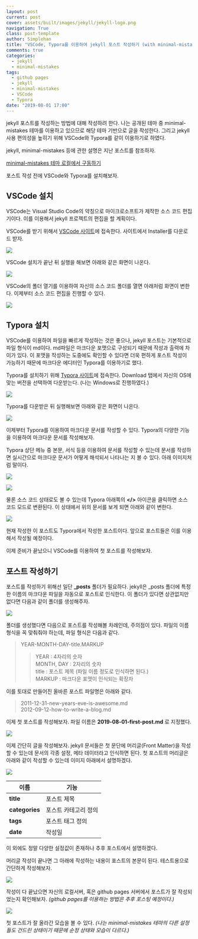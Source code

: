 ```yaml
---
layout: post
current: post
cover: assets/built/images/jekyll/jekyll-logo.png
navigation: True
class: post-template
author: Simplehan
title: "VSCode, Typora를 이용하여 jekyll 포스트 작성하기 (with minimal-mistakes)"
comments: true
categories:
  - jekyll
  - minimal-mistakes
tags:
  - github pages
  - jekyll
  - minimal-mistakes
  - VSCode
  - Typora
date: "2019-08-01 17:00"
---
```

jekyll 포스트를 작성하는 방법에 대해 작성하려 한다. 나는 공개된 테마 중 minimal-mistakes 테마를 이용하고 있으므로 해당 테마 기반으로 글을 작성한다. 그리고 jekyll 사용 편의성을 높히기 위해 VSCode와 Typora를 같이 이용하기로 하였다.

jekyll, minimal-mistakes 등에 관한 설명은 지난 포스트를 참조하자.

[minimal-mistakes 테마 로컬에서 구동하기]

[minimal-mistakes 테마 로컬에서 구동하기]: https://simplehanlab.github.io/jekyll/minimal-mistakes/run-on-local/

포스트 작성 전에 VSCode와 Typora를 설치해보자.



## VSCode 설치

VSCode는 Visual Studio Code의 약칭으로 마이크로소프트가 제작한 소스 코드 편집기이다. 이를 이용해서 jekyll 프로젝트의 편집을 할 계획이다.

VSCode를 받기 위해서 [VSCode 사이트]에 접속한다. 사이트에서 Installer를 다운로드 받자.

[VSCode 사이트]: https://code.visualstudio.com/

![](\assets\built\images\write-post\vscode-site.jpg)

VSCode 설치가 끝난 뒤 실행을 해보면 아래와 같은 화면이 나온다.

![](\assets\built\images\write-post\vscode-exec.jpg)

VSCode의 폴더 열기를 이용하여 자신의 소스 코드 폴더를 열면 아래처럼 화면이 변한다. 이제부터 소스 코드 편집을 진행할 수 있다.

![](\assets\built\images\write-post\vscode-load-folder.jpg)



## Typora 설치

VSCode를 이용하여 파일을 빠르게 작성하는 것은 좋으나, jekyll 포스트는 기본적으로 파일 형식이 md이다. md파일은 마크다운 포맷으로 구성되기 때문에 작성과 출력에 차이가 있다. 이 포맷을 작성하는 도중에도 확인할 수 있다면 더욱 편하게 포스트 작성이 가능하기 때문에 마크다운 에디터인 Typora를 이용하기로 했다.

Typora를 설치하기 위해 [Typora 사이트]에 접속한다. Download 탭에서 자신의 OS에 맞는 버전을 선택하여 다운받는다. (나는 Windows로 진행하였다.)

[Typora 사이트]: https://typora.io/

![](\assets\built\images\write-post\typora-site.jpg)

Typora를 다운받은 뒤 실행해보면 아래와 같은 화면이 나온다.

![](\assets\built\images\write-post\typora-exec.jpg)

이제부터 Typora를 이용하여 마크다운 문서를 작성할 수 있다. Typora의 다양한 기능을 이용하여 마크다운 문서를 작성해보자.

Typora 상단 메뉴 중 본문, 서식 등을 이용하여 문서를 작성할 수 있는데 문서를 작성하면 실시간으로 마크다운 문서가 어떻게 해석되서 나타나는 지 볼 수 있다. 아래 이미지처럼 말이다.

![](\assets\built\images\write-post\typora-p.jpg)

![](\assets\built\images\write-post\typora-basic.jpg)

물론 소스 코드 상태로도 볼 수 있는데 Typora 아래쪽의 **</>** 아이콘을 클릭하면 소스 코드 모드로 변환된다. 이 상태에서 위의 문서를 보게 되면 아래와 같이 변한다.

![](\assets\built\images\write-post\typora-source.jpg)

현재 작성한 이 포스트도 Typora에서 작성한 포스트이다. 앞으로 포스트들은 이를 이용해서 작성될 예정이다.

이제 준비가 끝났으니 VSCode를 이용하여 첫 포스트를 작성해보자.



## 포스트 작성하기

포스트를 작성하기 위해선 일단 **_posts** 폴더가 필요하다. jekyll은 _posts 폴더에 특정한 이름의 마크다운 파일을 자동으로 포스트로 인식한다. 이 폴더가 있다면 상관없지만 없다면 다음과 같이 폴더를 생성해주자.

![](\assets\built\images\write-post\mkdir-posts.jpg)

폴더를 생성했다면 다음으로 포스트를 작성해볼 차례인데, 주의점이 있다. 파일의 이름 형식을 꼭 맞춰줘야 하는데, 파일 형식은 다음과 같다.

> YEAR-MONTH-DAY-title.MARKUP
>> YEAR : 4자리의 숫자  
>> MONTH, DAY : 2자리의 숫자  
>> title : 포스트 제목 (파일 이름 정도로 인식하면 된다.)  
>> MARKUP : 마크다운 포맷이 인식되는 확장자

이를 토대로 만들어진 올바른 포스트 파일명은 아래와 같다.

> 2011-12-31-new-years-eve-is-awesome.md  
> 2012-09-12-how-to-write-a-blog.md

이제 첫 포스트를 작성해보자. 파일 이름은 **2019-08-01-first-post.md** 로 지정했다.

![](\assets\built\images\write-post\first-post.jpg)

이제 간단히 글을 작성해보자. jekyll 문서들은 첫 문단에 머리글(Front Matter)을 작성할 수 있는데 문서의 각종 설정, 메타 데이터라고 인식하면 된다. 첫 포스트의 머리글은 아래와 같이 작성할 수 있는데 이미지 아래에서 설명하겠다.

![](\assets\built\images\write-post\front-matter.jpg)

| 이름              | 기능                      |
| ---------------- | ------------------------- |
| **title**        | 포스트 제목                |
| **categories**   | 포스트 카테고리 정의        |
| **tags**         | 포스트 태그 정의            |
| **date**         | 작성일                     |

이 외에도 정말 다양한 설정값이 존재하나 추후 포스트에서 설명하겠다.

머리글 작성이 끝나면 그 아래에 작성하는 내용이 포스트의 본문이 된다. 테스트용으로 간단하게 작성해보자.

![](\assets\built\images\write-post\write-first-post.jpg)

작성이 다 끝났으면 자신의 로컬서버, 혹은 github pages 서버에서 포스트가 잘 작성되었는지 확인해보자. *(github pages를 이용하는 방법은 추후 포스팅 예정이다.)*

![](\assets\built\images\write-post\check-first-post.jpg)

첫 포스트가 잘 올라간 모습을 볼 수 있다. *(나는 minimal-mistakes 테마의 다른 설정들도 건드린 상태이기 때문에 순정 상태와 모습이 다르다.)*